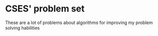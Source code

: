 # CSES' problem set
These are a lot of problems about algorithms for improving my problem solving habilities
